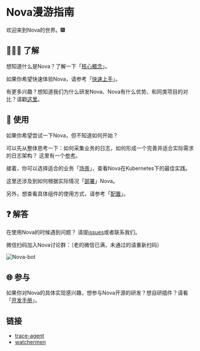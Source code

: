

# Nova漫游指南

欢迎来到Nova的世界。:fireworks:

## :people_holding_hands: 了解

想知道什么是Nova？了解一下「[核心概念](intro/core-concept.md)」。

如果你希望快速体验Nova，请参考「[快速上手](quick-start/quick-start.md)」。

有更多兴趣？想知道我们为什么研发Nova、Nova有什么优势、和同类项目的对比？请戳[这里](../user-guide/architecture/background.md)。

## :book: 使用
如果你希望尝试一下Nova，但不知道如何开始？

可以先从整体思考一下：如何采集业务的日志，如何形成一个完善并适合实际需求的日志架构？
这里有一个[参考](../user-guide/enterprise-practice/architecture-and-evolution.md)。

接着，你可以选择适合的业务「[场景](../user-guide/use-in-kubernetes/general-usage.md)」，查看Nova在Kubernetes下的最佳实践。

这里还涉及到如何根据实际情况「[部署](install/kubernetes.md)」Nova。

另外，想查看具体组件的使用方式，请参考「[配置](../reference/index.md)」。

## :question: 解答
在使用Nova的时候遇到问题？
请提[issues](https://github.com/Nova-io/Nova/issues)或者联系我们。

微信扫码加入Nova讨论群：（老的微信已满，未通过的请重新扫码）

![Nova-bot](imgs/nova-bot.png)

## :globe_with_meridians: 参与
如果你对Nova的具体实现感兴趣，想参与Nova开源的研发？想自研插件？请看「[开发手册](../developer-guide/contributing.md)」。

## 链接

- [trace-agent](trace-agent/index.md)
- [watchermen](watchermen/index.md)
